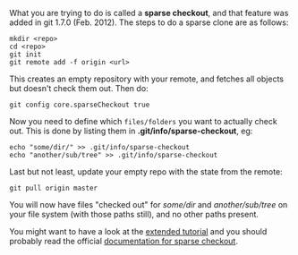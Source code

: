 What you are trying to do is called a **sparse checkout**, and that feature was added in git 1.7.0 (Feb. 2012). The steps to do a sparse clone are as follows:
```
mkdir <repo>
cd <repo>
git init
git remote add -f origin <url>
```
This creates an empty repository with your remote, and fetches all objects but doesn't check them out. Then do:
```
git config core.sparseCheckout true
```
Now you need to define which `files/folders` you want to actually check out. This is done by listing them in **.git/info/sparse-checkout**, eg:
```
echo "some/dir/" >> .git/info/sparse-checkout
echo "another/sub/tree" >> .git/info/sparse-checkout
```
Last but not least, update your empty repo with the state from the remote:
```
git pull origin master
```
You will now have files "checked out" for *some/dir* and *another/sub/tree* on your file system (with those paths still), and no other paths present.

You might want to have a look at the [extended tutorial](http://jasonkarns.com/blog/subdirectory-checkouts-with-git-sparse-checkout/) and you should probably read the official [documentation for sparse checkout](http://schacon.github.com/git/git-read-tree.html#_sparse_checkout).